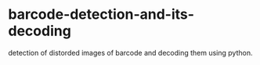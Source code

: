 # barcode-detection-and-its-decoding
detection of distorded images of barcode and decoding them using python.
